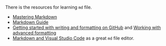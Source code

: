 There is the resources for learning `md` file.

* [Mastering Markdown](https://guides.github.com/features/mastering-markdown/)
* [Markdown Guide](https://www.markdownguide.org/getting-started/)
* [Getting started with writing and formatting on GitHub](https://docs.github.com/en/github/writing-on-github/getting-started-with-writing-and-formatting-on-github) and [Working with advanced formatting](https://docs.github.com/en/github/writing-on-github/working-with-advanced-formatting)
* [Markdown and Visual Studio Code](https://code.visualstudio.com/docs/languages/markdown) as a great `md` file editor.

